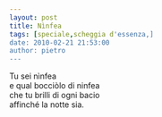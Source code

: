 ```yaml
---
layout: post
title: Nìnfea
tags: [speciale,scheggia d'essenza,]
date: 2010-02-21 21:53:00
author: pietro
---
```

Tu sei nìnfea<br/>e qual bocciòlo di ninfea<br/>che tu brilli di ogni bacio<br/>affinché la notte sia.
